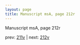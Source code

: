 ```yaml
---
layout: page
title: Manuscript msA, page 212r
---
```


Manuscript msA, page 212r

prev:  [211v](../211v) | next:  [212v](../212v)